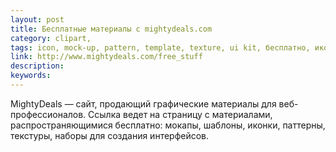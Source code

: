 ```yaml
---
layout: post
title: Бесплатные материалы с mightydeals.com
category: clipart, 
tags: icon, mock-up, pattern, template, texture, ui kit, бесплатно, иконка, интерфейс, паттерн, текстура, шаблон, 
link: http://www.mightydeals.com/free_stuff
description: 
keywords: 
---
```


<p>MightyDeals — сайт, продающий графические материалы для веб-профессионалов. Ссылка ведет на страницу с материалами, распространяющимися бесплатно: мокапы, шаблоны, иконки, паттерны, текстуры, наборы для создания интерфейсов.</p>
